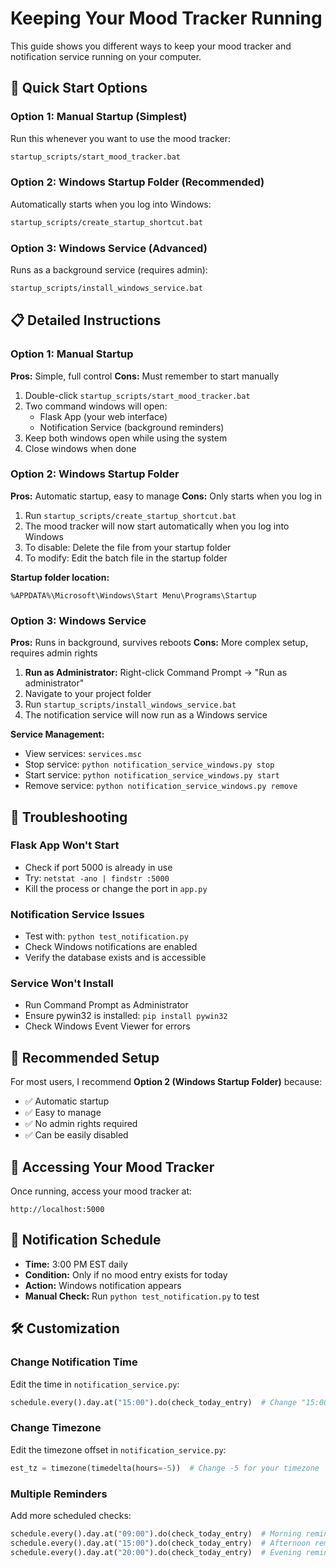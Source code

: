 # Keeping Your Mood Tracker Running

This guide shows you different ways to keep your mood tracker and notification service running on your computer.

## 🚀 Quick Start Options

### Option 1: Manual Startup (Simplest)
Run this whenever you want to use the mood tracker:
```bash
startup_scripts/start_mood_tracker.bat
```

### Option 2: Windows Startup Folder (Recommended)
Automatically starts when you log into Windows:
```bash
startup_scripts/create_startup_shortcut.bat
```

### Option 3: Windows Service (Advanced)
Runs as a background service (requires admin):
```bash
startup_scripts/install_windows_service.bat
```

## 📋 Detailed Instructions

### Option 1: Manual Startup
**Pros:** Simple, full control
**Cons:** Must remember to start manually

1. Double-click `startup_scripts/start_mood_tracker.bat`
2. Two command windows will open:
   - Flask App (your web interface)
   - Notification Service (background reminders)
3. Keep both windows open while using the system
4. Close windows when done

### Option 2: Windows Startup Folder
**Pros:** Automatic startup, easy to manage
**Cons:** Only starts when you log in

1. Run `startup_scripts/create_startup_shortcut.bat`
2. The mood tracker will now start automatically when you log into Windows
3. To disable: Delete the file from your startup folder
4. To modify: Edit the batch file in the startup folder

**Startup folder location:**
```
%APPDATA%\Microsoft\Windows\Start Menu\Programs\Startup
```

### Option 3: Windows Service
**Pros:** Runs in background, survives reboots
**Cons:** More complex setup, requires admin rights

1. **Run as Administrator:** Right-click Command Prompt → "Run as administrator"
2. Navigate to your project folder
3. Run `startup_scripts/install_windows_service.bat`
4. The notification service will now run as a Windows service

**Service Management:**
- View services: `services.msc`
- Stop service: `python notification_service_windows.py stop`
- Start service: `python notification_service_windows.py start`
- Remove service: `python notification_service_windows.py remove`

## 🔧 Troubleshooting

### Flask App Won't Start
- Check if port 5000 is already in use
- Try: `netstat -ano | findstr :5000`
- Kill the process or change the port in `app.py`

### Notification Service Issues
- Test with: `python test_notification.py`
- Check Windows notifications are enabled
- Verify the database exists and is accessible

### Service Won't Install
- Run Command Prompt as Administrator
- Ensure pywin32 is installed: `pip install pywin32`
- Check Windows Event Viewer for errors

## 🎯 Recommended Setup

For most users, I recommend **Option 2 (Windows Startup Folder)** because:
- ✅ Automatic startup
- ✅ Easy to manage
- ✅ No admin rights required
- ✅ Can be easily disabled

## 📱 Accessing Your Mood Tracker

Once running, access your mood tracker at:
```
http://localhost:5000
```

## 🔔 Notification Schedule

- **Time:** 3:00 PM EST daily
- **Condition:** Only if no mood entry exists for today
- **Action:** Windows notification appears
- **Manual Check:** Run `python test_notification.py` to test

## 🛠️ Customization

### Change Notification Time
Edit the time in `notification_service.py`:
```python
schedule.every().day.at("15:00").do(check_today_entry)  # Change "15:00"
```

### Change Timezone
Edit the timezone offset in `notification_service.py`:
```python
est_tz = timezone(timedelta(hours=-5))  # Change -5 for your timezone
```

### Multiple Reminders
Add more scheduled checks:
```python
schedule.every().day.at("09:00").do(check_today_entry)  # Morning reminder
schedule.every().day.at("15:00").do(check_today_entry)  # Afternoon reminder
schedule.every().day.at("20:00").do(check_today_entry)  # Evening reminder
``` 